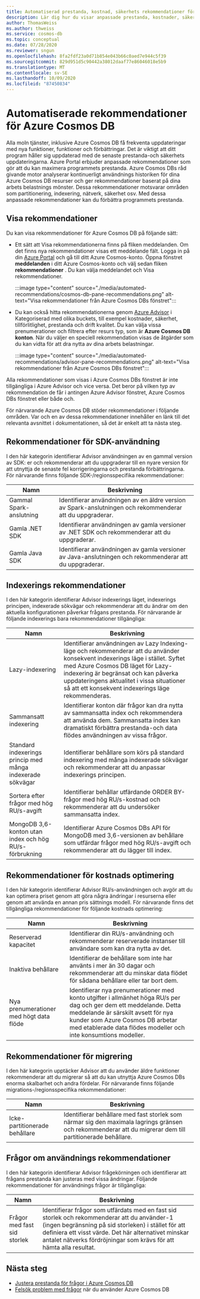 ```yaml
---
title: Automatiserad prestanda, kostnad, säkerhets rekommendationer för Azure Cosmos DB
description: Lär dig hur du visar anpassade prestanda, kostnader, säkerhet och andra rekommendationer för Azure Cosmos DB baserat på dina arbets belastnings mönster.
author: ThomasWeiss
ms.author: thweiss
ms.service: cosmos-db
ms.topic: conceptual
ms.date: 07/28/2020
ms.reviewer: sngun
ms.openlocfilehash: 8fa2fdf23a0d71b854e043b66c0aed7e944c5f39
ms.sourcegitcommit: 829d951d5c90442a38012daaf77e86046018e5b9
ms.translationtype: MT
ms.contentlocale: sv-SE
ms.lasthandoff: 10/09/2020
ms.locfileid: "87450834"
---
```

# <a name="automated-recommendations-for-azure-cosmos-db"></a>Automatiserade rekommendationer för Azure Cosmos DB

Alla moln tjänster, inklusive Azure Cosmos DB få frekventa uppdateringar med nya funktioner, funktioner och förbättringar. Det är viktigt att ditt program håller sig uppdaterad med de senaste prestanda-och säkerhets uppdateringarna. Azure Portal erbjuder anpassade rekommendationer som gör att du kan maximera programmets prestanda. Azure Cosmos DBs råd givande motor analyserar kontinuerligt användnings historiken för dina Azure Cosmos DB resurser och ger rekommendationer baserat på dina arbets belastnings mönster. Dessa rekommendationer motsvarar områden som partitionering, indexering, nätverk, säkerhet osv. Med dessa anpassade rekommendationer kan du förbättra programmets prestanda.

## <a name="view-recommendations"></a>Visa rekommendationer

Du kan visa rekommendationer för Azure Cosmos DB på följande sätt:

- Ett sätt att Visa rekommendationerna finns på fliken meddelanden. Om det finns nya rekommendationer visas ett meddelande fält. Logga in på din [Azure Portal](https://portal.azure.com) och gå till ditt Azure Cosmos-konto. Öppna fönstret **meddelanden** i ditt Azure Cosmos-konto och välj sedan fliken **rekommendationer** . Du kan välja meddelandet och Visa rekommendationer.  

   :::image type="content" source="./media/automated-recommendations/cosmos-db-pane-recommendations.png" alt-text="Visa rekommendationer från Azure Cosmos DBs fönstret":::

- Du kan också hitta rekommendationerna genom [Azure Advisor](../advisor/advisor-overview.md) i Kategoriserad med olika buckets, till exempel kostnader, säkerhet, tillförlitlighet, prestanda och drift kvalitet. Du kan välja vissa prenumerationer och filtrera efter resurs typ, som är **Azure Cosmos DB konton**.  När du väljer en speciell rekommendation visas de åtgärder som du kan vidta för att dra nytta av dina arbets belastningar.

   :::image type="content" source="./media/automated-recommendations/advisor-pane-recommendations.png" alt-text="Visa rekommendationer från Azure Cosmos DBs fönstret":::

Alla rekommendationer som visas i Azure Cosmos DBs fönstret är inte tillgängliga i Azure Advisor och vice versa. Det beror på vilken typ av rekommendation de får i antingen Azure Advisor fönstret, Azure Cosmos DBs fönstret eller både och.

För närvarande Azure Cosmos DB stöder rekommendationer i följande områden. Var och en av dessa rekommendationer innehåller en länk till det relevanta avsnittet i dokumentationen, så det är enkelt att ta nästa steg.

## <a name="sdk-usage-recommendations"></a>Rekommendationer för SDK-användning

I den här kategorin identifierar Advisor användningen av en gammal version av SDK: er och rekommenderar att du uppgraderar till en nyare version för att utnyttja de senaste fel korrigeringarna och prestanda förbättringarna. För närvarande finns följande SDK-/regionsspecifika rekommendationer:

|Namn  |Beskrivning  |
|---------|---------|
| Gammal Spark-anslutning | Identifierar användningen av en äldre version av Spark-anslutningen och rekommenderar att du uppgraderar. |
| Gamla .NET SDK | Identifierar användningen av gamla versioner av .NET SDK och rekommenderar att du uppgraderar. |
| Gamla Java SDK | Identifierar användningen av gamla versioner av Java-anslutningen och rekommenderar att du uppgraderar. |

## <a name="indexing-recommendations"></a>Indexerings rekommendationer

I den här kategorin identifierar Advisor indexerings läget, indexerings principen, indexerade sökvägar och rekommenderar att du ändrar om den aktuella konfigurationen påverkar frågans prestanda. För närvarande är följande indexerings bara rekommendationer tillgängliga:

|Namn  |Beskrivning  |
|---------|---------|
| Lazy-indexering | Identifierar användningen av Lazy Indexing-läge och rekommenderar att du använder konsekvent indexerings läge i stället. Syftet med Azure Cosmos DB läget för Lazy-indexering är begränsat och kan påverka uppdateringens aktualitet i vissa situationer så att ett konsekvent indexerings läge rekommenderas. |
| Sammansatt indexering| Identifierar konton där frågor kan dra nytta av sammansatta index och rekommendera att använda dem. Sammansatta index kan dramatiskt förbättra prestanda-och data flödes användningen av vissa frågor.|
| Standard indexerings princip med många indexerade sökvägar | Identifierar behållare som körs på standard indexering med många indexerade sökvägar och rekommenderar att du anpassar indexerings principen.|
| Sortera efter frågor med hög RU/s-avgift| Identifierar behållar utfärdande ORDER BY-frågor med hög RU/s-kostnad och rekommenderar att du undersöker sammansatta index.|
| MongoDB 3,6-konton utan index och hög RU/s-förbrukning| Identifierar Azure Cosmos DBs API för MongoDB med 3,6-versionen av behållare som utfärdar frågor med hög RU/s-avgift och rekommenderar att du lägger till index.|

## <a name="cost-optimization-recommendations"></a>Rekommendationer för kostnads optimering

I den här kategorin identifierar Advisor RU/s-användningen och avgör att du kan optimera priset genom att göra några ändringar i resurserna eller genom att använda en annan pris sättnings modell. För närvarande finns det tillgängliga rekommendationer för följande kostnads optimering:

|Namn  |Beskrivning  |
|---------|---------|
| Reserverad kapacitet | Identifierar din RU/s-användning och rekommenderar reserverade instanser till användare som kan dra nytta av det. |
| Inaktiva behållare | Identifierar de behållare som inte har använts i mer än 30 dagar och rekommenderar att du minskar data flödet för sådana behållare eller tar bort dem.|
| Nya prenumerationer med högt data flöde | Identifierar nya prenumerationer med konto utgifter i allmänhet höga RU/s per dag och ger dem ett meddelande. Detta meddelande är särskilt avsett för nya kunder som Azure Cosmos DB arbetar med etablerade data flödes modeller och inte konsumtions modeller. |

## <a name="migration-recommendations"></a>Rekommendationer för migrering

I den här kategorin upptäcker Advisor att du använder äldre funktioner rekommenderar att du migrerar så att du kan utnyttja Azure Cosmos DBs enorma skalbarhet och andra fördelar. För närvarande finns följande migrations-/regionsspecifika rekommendationer:

|Namn  |Beskrivning  |
|---------|---------|
| Icke-partitionerade behållare | Identifierar behållare med fast storlek som närmar sig den maximala lagrings gränsen och rekommenderar att du migrerar dem till partitionerade behållare.|

## <a name="query-usage-recommendations"></a>Frågor om användnings rekommendationer

I den här kategorin identifierar Advisor frågekörningen och identifierar att frågans prestanda kan justeras med vissa ändringar. Följande rekommendationer för användnings frågor är tillgängliga:

|Namn  |Beskrivning  |
|---------|---------|
| Frågor med fast sid storlek | Identifierar frågor som utfärdats med en fast sid storlek och rekommenderar att du använder-1 (ingen begränsning på sid storleken) i stället för att definiera ett visst värde. Det här alternativet minskar antalet nätverks fördröjningar som krävs för att hämta alla resultat. |

## <a name="next-steps"></a>Nästa steg

* [Justera prestanda för frågor i Azure Cosmos DB](sql-api-query-metrics.md)
* [Felsök problem med frågor](troubleshoot-query-performance.md) när du använder Azure Cosmos DB
